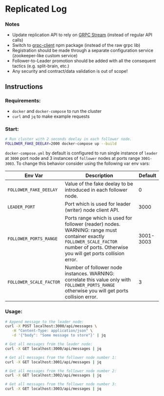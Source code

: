 # Replicated Log

### Notes
* Update replication API to rely on [GRPC Stream](https://grpc.io/docs/languages/node/basics/#streaming-rpcs) (instead of regular API calls)
* Switch to [grpc-client](https://www.npmjs.com/package/node-grpc-client) npm package (instead of the raw grpc lib)
* Registration should be made through a separate configuration service (zookeeper-like custom service)
* Follower-to-Leader promotion should be added with all the consequent tactics (e.g. split-brain, etc.)
* Any security and contract/data validation is out of scope!

## Instructions
### Requirements:
* `docker` and `docker-compose` to run the cluster
* `curl` and `jq` to make example requests
### Start:
```bash
# Run cluster with 2 seconds deelay in each follower node.
FOLLOWER_FAKE_DEELAY=2000 docker-compose up --build
```
`docker-compose.yml` by default is configured to run single instance of `leader` at `3000` port node and 3 instances of `follower` nodes at ports range `3001-3003`. To change this behavior consider using the following var env vars:

| Env Var | Description | Default | 
| ------- | ----------- | ------- |
| `FOLLOWER_FAKE_DEELAY` | Value of the fake deelay to be introduced in each follower node. | 0 |
| `LEADER_PORT` | Port which is used for leader (writer) node client API. | 3000 |
| `FOLLOWER_PORTS_RANGE` | Ports range which is used for follower (reader) nodes. WARNING: range must container exactly `FOLLOWER_SCALE_FACTOR` number of ports. Otherwise you will get ports collision error. | 3001-3003 |
| `FOLLOWER_SCALE_FACTOR` | Number of follower node instances. WARNING: correlate this value only with `FOLLOWER_PORTS_RANGE` otherwise you will get ports collision error. | 3 |
### Usage:
```bash
# Append message to the leader node:
curl -X POST localhost:3000/api/messages \
   -H "Content-Type: application/json" \
   -d '{"body": "Some message to store"}' | jq

# Get all messages from the leader node:
curl -X GET localhost:3000/api/messages | jq

# Get all messages from the follower node number 1:
curl -X GET localhost:3001/api/messages | jq

# Get all messages from the follower node number 2:
curl -X GET localhost:3002/api/messages | jq

# Get all messages from the follower node number 3:
curl -X GET localhost:3003/api/messages | jq
```
